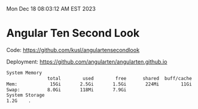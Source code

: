 Mon Dec 18 08:03:12 AM EST 2023

# Angular Ten Second Look

Code: https://github.com/kusl/angulartensecondlook

Deployment: https://github.com/angularten/angularten.github.io

```bash
System Memory
               total        used        free      shared  buff/cache   available
Mem:            15Gi       2.5Gi       1.5Gi       224Mi        11Gi        12Gi
Swap:          8.0Gi       118Mi       7.9Gi
System Storage
1.2G	.
```
```bash
